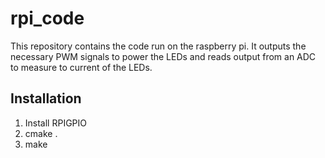 # rpi_code
This repository contains the code run on the raspberry pi. It outputs the necessary PWM signals to power the LEDs and reads output from an ADC to measure to current of the LEDs.

## Installation

1. Install RPIGPIO
2. cmake .
3. make
